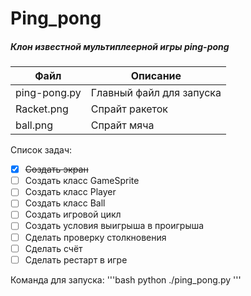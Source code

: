 # Ping_pong

##### Клон известной мультиплеерной игры ping-pong


| Файл | Описание |
|---   |---       |
| ping-pong.py | Главный файл для запуска |
| Racket.png | Спрайт ракеток |
| ball.png | Спрайт мяча |

Список задач:
- [x] ~~Создать экран~~
- [ ] Создать класс GameSprite
- [ ] Создать класс Player
- [ ] Создать класс Ball
- [ ] Создать игровой цикл
- [ ] Создать условия выигрыша в проигрыша
- [ ] Сделать проверку столкновения
- [ ] Сделать счёт
- [ ] Сделать рестарт в игре

Команда для запуска:
'''bash
python ./ping_pong.py
'''